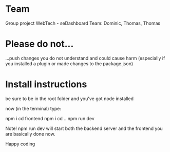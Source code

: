 # Team
Group project WebTech - seDashboard 
Team: Dominic, Thomas, Thomas 


# Please do not...
...push changes you do not understand and could cause harm (especially if you installed a plugin or made changes to the package.json)

# Install instructions
be sure to be in the root folder and you've got node installed 

now (in the terminal) type:

npm i 
cd frontend
npm i
cd ..
npm run dev

Note! npm run dev will start both the backend server and the frontend 
you are basically done now.

Happy coding 




